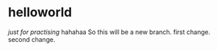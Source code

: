 # helloworld
*just for practising*
hahahaa
So this will be a new branch.
first change.
second change.